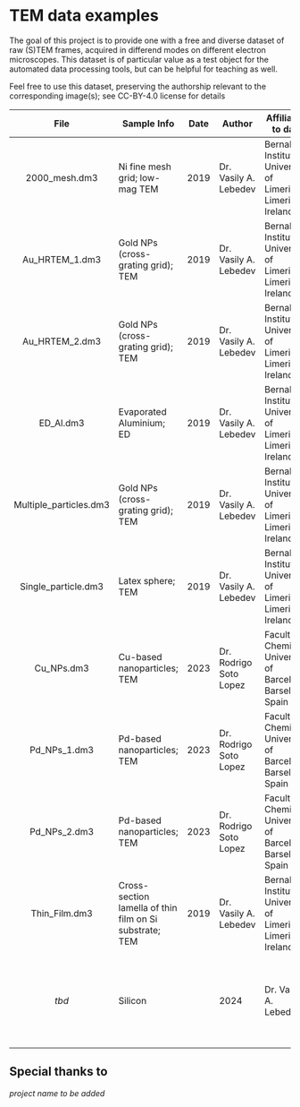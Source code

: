 # TEM data examples

The goal of this project is to provide one with a free and diverse dataset of raw (S)TEM frames, acquired in differend modes on different electron microscopes.
This dataset is of particular value as a test object for the automated data processing tools, but can be helpful for teaching as well.

Feel free to use this dataset, preserving the authorship relevant to the corresponding image(s); see CC-BY-4.0 license for details

| File | Sample Info | Date | Author | Affiliation to date| Notes |
| :---: | ------ | :---: | --- | --- | --- |
| 2000_mesh.dm3 | Ni fine mesh grid; low-mag TEM | 2019 | Dr. Vasily A. Lebedev | Bernal Institute, University of Limerick, Limerick, Ireland||
| Au_HRTEM_1.dm3 | Gold NPs (cross-grating grid); TEM | 2019 | Dr. Vasily A. Lebedev | Bernal Institute, University of Limerick, Limerick, Ireland||
| Au_HRTEM_2.dm3 | Gold NPs (cross-grating grid); TEM | 2019 | Dr. Vasily A. Lebedev | Bernal Institute, University of Limerick, Limerick, Ireland||
| ED_Al.dm3 | Evaporated Aluminium; ED | 2019 | Dr. Vasily A. Lebedev | Bernal Institute, University of Limerick, Limerick, Ireland||
| Multiple_particles.dm3 | Gold NPs (cross-grating grid); TEM | 2019 | Dr. Vasily A. Lebedev | Bernal Institute, University of Limerick, Limerick, Ireland||
| Single_particle.dm3 | Latex sphere; TEM | 2019 | Dr. Vasily A. Lebedev | Bernal Institute, University of Limerick, Limerick, Ireland||
| Cu_NPs.dm3 | Cu-based nanoparticles; TEM | 2023 | Dr. Rodrigo Soto Lopez | Faculty of Chemistry, University of Barcelona, Barselona, Spain |*doi?*|
| Pd_NPs_1.dm3 | Pd-based nanoparticles; TEM | 2023 | Dr. Rodrigo Soto Lopez | Faculty of Chemistry, University of Barcelona, Barselona, Spain |*doi?*|
| Pd_NPs_2.dm3 | Pd-based nanoparticles; TEM | 2023 | Dr. Rodrigo Soto Lopez | Faculty of Chemistry, University of Barcelona, Barselona, Spain |*doi?*|
| Thin_Film.dm3 | Cross-section lamella of thin film on Si substrate; TEM | 2019 | Dr. Vasily A. Lebedev | Bernal Institute, University of Limerick, Limerick, Ireland| Sample is a courtesy of Dr. Luke Guinane |
| *tbd* | Silicon | | 2024 | Dr. Vasily A. Lebedev | School of Physics, Trinity College Dublin, Dublin, Ireland||

## Special thanks to
*project name to be added*
